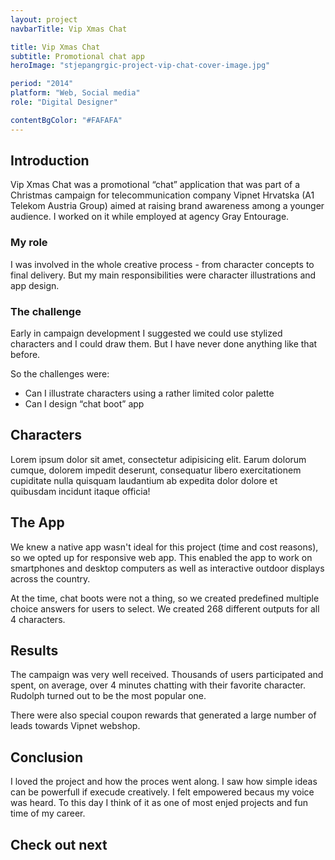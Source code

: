 ```yaml
---
layout: project
navbarTitle: Vip Xmas Chat

title: Vip Xmas Chat
subtitle: Promotional chat app
heroImage: "stjepangrgic-project-vip-chat-cover-image.jpg"

period: "2014"
platform: "Web, Social media"
role: "Digital Designer"

contentBgColor: "#FAFAFA"
---
```

<!-- Promotional chat app -->

## Introduction
Vip Xmas Chat was a promotional “chat” application that was part of a Christmas campaign for telecommunication company Vipnet Hrvatska (A1 Telekom Austria Group) aimed at raising brand awareness among a younger audience. I worked on it while employed at agency Gray Entourage.

### My role
I was involved in the whole creative process - from character concepts to final delivery. But my main responsibilities were character illustrations and app design.

### The challenge
Early in campaign development I suggested we could use stylized characters and I could draw them. But I have never done anything like that before.

So the challenges were:
- Can I illustrate characters using a rather limited color palette
- Can I design “chat boot” app

## Characters
Lorem ipsum dolor sit amet, consectetur adipisicing elit. Earum dolorum cumque, dolorem impedit deserunt, consequatur libero exercitationem cupiditate nulla quisquam laudantium ab expedita dolor dolore et quibusdam incidunt itaque officia!

<figure class="grid-width fix-img">
  <simg name="stjepangrgic-project-vip-chat-character-bozidar.jpg" />
</figure>

<figure class="grid-width fix-img">
  <simg name="stjepangrgic-project-vip-chat-character-rudolf.jpg" />
</figure>

<figure class="grid-width fix-img">
  <simg name="stjepangrgic-project-vip-chat-character-santa.jpg" />
</figure>

<figure class="grid-width fix-img">
  <simg name="stjepangrgic-project-vip-chat-character-elf-girl.jpg" />
</figure>

<figure class="g1-1 fix-img big-image">
  <simg name="stjepangrgic-project-vip-chat-character-illustrator-lines.jpg" />
</figure>

## The App
We knew a native app wasn't ideal for this project (time and cost reasons), so we opted up for responsive web app. This enabled the app to work on smartphones and desktop computers as well as interactive outdoor displays across the country.

<figure class="grid-width fix-img">
  <simg name="stjepangrgic-project-vip-chat-app-phones.jpg" />
</figure>

<figure class="grid-width fix-img">
  <simg name="stjepangrgic-project-vip-chat-app-displays.jpg" />
</figure>

At the time, chat boots were not a thing, so we created predefined multiple choice answers for users to select. We created 268 different outputs for all 4 characters.

<figure class="grid-width fix-img">
  <simg name="stjepangrgic-project-vip-chat-app-outputs.jpg" />
</figure>

## Results
The campaign was very well received. Thousands of users participated and spent, on average, over 4 minutes chatting with their favorite character. Rudolph turned out to be the most popular one.

There were also special coupon rewards that generated a large number of leads towards Vipnet webshop.

<figure class="grid-width fix-img">
  <simg name="stjepangrgic-project-vip-chat-coupons.jpg" />
</figure>

## Conclusion
I loved the project and how the proces went along. I saw how simple ideas can be powerfull if execude creatively. I felt empowered becaus my voice was heard.
To this day I think of it as one of most enjed projects and fun time of my career.

## Check out next
<div class="grid-width next-project">
  <ProjectCard
    url="/work/share-istria"
    title="Share Istria"
    description="Creative Tourism Campaign"
    bgImage="stjepangrgic-share-istria-card-bgImage.png"
    projectImage="stjepangrgic-share-istria-card-projectImage.png"
    underlinColor="#009FE2"/>
</div>

</div>

<script>
import slink from '@/components/slink.vue'
import simg from '@/components/simg.vue'
// import ProjectHeader from '@/components/ProjectHeader.vue'
import PageHeader from '@/components/PageHeader.vue'
import ProjectHeroSection from '@/components/ProjectHeroSection.vue'
import ProjectCard from '@/components/ProjectCard.vue'
import ProjectInfo from '@/components/ProjectInfo.vue'

export default {
  components: {
    slink,
    // ProjectHeader,
    simg,
    PageHeader,
    ProjectHeroSection,
    ProjectCard,
    ProjectInfo
  }
}
</script>

<style lang="stylus">
/*.vip-xmass-chat
  --hero-section-bg: #E60028
  --subtitle-color: #E60028
  --content-bgc #F5F5F5
  .big-image
    mix-blend-mode: multiply;
    position: relative;
    img
      object-fit cover
      min-height 300px
    &:after
      content ""
      position: absolute;
      width: 100vw;
      height: 300px;
      bottom: -300px;
      left: 50%
      transform translateX(-50%)
      opacity: 0.3;
      background-image: linear-gradient(180deg, #E4E4E4 0%, #FAFAFA 100%);*/
</style>
